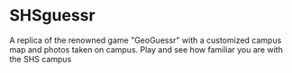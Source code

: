 # SHSguessr

A replica of the renowned game "GeoGuessr" with a customized campus map and photos taken on campus. Play and see how familiar you are with the SHS campus
